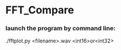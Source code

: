 # FFT_Compare

### launch the program by command line:
./fftplot.py \<filename\>.wav \<int16\>or\<int32\>
